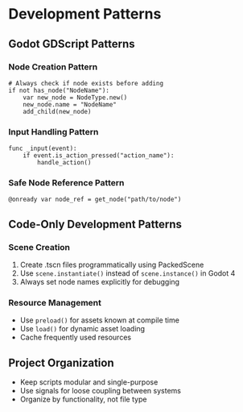 # Development Patterns

## Godot GDScript Patterns

### Node Creation Pattern
```gdscript
# Always check if node exists before adding
if not has_node("NodeName"):
    var new_node = NodeType.new()
    new_node.name = "NodeName"
    add_child(new_node)
```

### Input Handling Pattern
```gdscript
func _input(event):
    if event.is_action_pressed("action_name"):
        handle_action()
```

### Safe Node Reference Pattern
```gdscript
@onready var node_ref = get_node("path/to/node")
```

## Code-Only Development Patterns

### Scene Creation
1. Create .tscn files programmatically using PackedScene
2. Use `scene.instantiate()` instead of `scene.instance()` in Godot 4
3. Always set node names explicitly for debugging

### Resource Management
- Use `preload()` for assets known at compile time
- Use `load()` for dynamic asset loading
- Cache frequently used resources

## Project Organization
- Keep scripts modular and single-purpose
- Use signals for loose coupling between systems
- Organize by functionality, not file type
